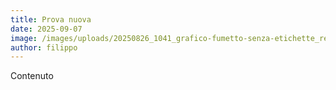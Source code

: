 ```yaml
---
title: Prova nuova
date: 2025-09-07
image: /images/uploads/20250826_1041_grafico-fumetto-senza-etichette_remix_01k3jrfq8gf608dwrprkkp1yfp.png
author: filippo
---
```

Contenuto
